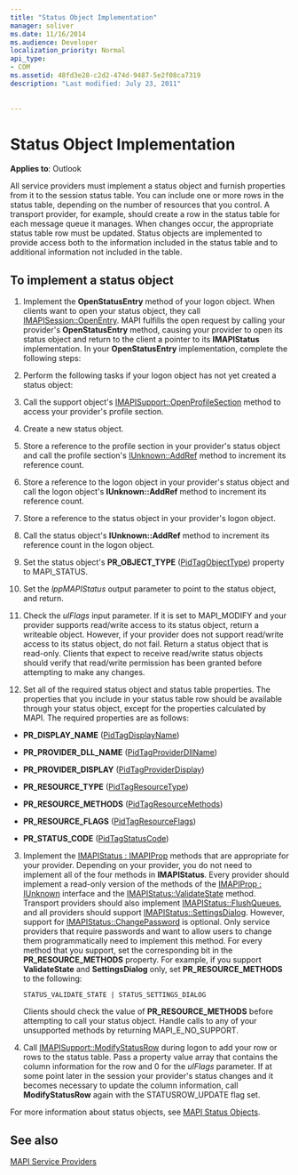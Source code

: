 ```yaml
---
title: "Status Object Implementation"
manager: soliver
ms.date: 11/16/2014
ms.audience: Developer
localization_priority: Normal
api_type:
- COM
ms.assetid: 48fd3e28-c2d2-474d-9487-5e2f08ca7319
description: "Last modified: July 23, 2011"
 
 
---
```


# Status Object Implementation

  
  
**Applies to**: Outlook 
  
All service providers must implement a status object and furnish properties from it to the session status table. You can include one or more rows in the status table, depending on the number of resources that you control. A transport provider, for example, should create a row in the status table for each message queue it manages. When changes occur, the appropriate status table row must be updated. Status objects are implemented to provide access both to the information included in the status table and to additional information not included in the table.
  
## To implement a status object

1. Implement the **OpenStatusEntry** method of your logon object. When clients want to open your status object, they call [IMAPISession::OpenEntry](imapisession-openentry.md). MAPI fulfills the open request by calling your provider's **OpenStatusEntry** method, causing your provider to open its status object and return to the client a pointer to its **IMAPIStatus** implementation. In your **OpenStatusEntry** implementation, complete the following steps: 
    
1. Perform the following tasks if your logon object has not yet created a status object:
    
1. Call the support object's [IMAPISupport::OpenProfileSection](imapisupport-openprofilesection.md) method to access your provider's profile section. 
    
2. Create a new status object.
    
3. Store a reference to the profile section in your provider's status object and call the profile section's [IUnknown::AddRef](http://msdn.microsoft.com/library/b4316efd-73d4-4995-b898-8025a316ba63%28Office.15%29.aspx) method to increment its reference count. 
    
4. Store a reference to the logon object in your provider's status object and call the logon object's **IUnknown::AddRef** method to increment its reference count. 
    
5. Store a reference to the status object in your provider's logon object.
    
2. Call the status object's **IUnknown::AddRef** method to increment its reference count in the logon object. 
    
3. Set the status object's **PR_OBJECT_TYPE** ([PidTagObjectType](pidtagobjecttype-canonical-property.md)) property to MAPI_STATUS.
    
4. Set the  _lppMAPIStatus_ output parameter to point to the status object, and return. 
    
5. Check the  _ulFlags_ input parameter. If it is set to MAPI_MODIFY and your provider supports read/write access to its status object, return a writeable object. However, if your provider does not support read/write access to its status object, do not fail. Return a status object that is read-only. Clients that expect to receive read/write status objects should verify that read/write permission has been granted before attempting to make any changes. 
    
2. Set all of the required status object and status table properties. The properties that you include in your status table row should be available through your status object, except for the properties calculated by MAPI. The required properties are as follows:
    
  - **PR_DISPLAY_NAME** ([PidTagDisplayName](pidtagdisplayname-canonical-property.md))
    
  - **PR_PROVIDER_DLL_NAME** ([PidTagProviderDllName](pidtagproviderdllname-canonical-property.md))
    
  - **PR_PROVIDER_DISPLAY** ([PidTagProviderDisplay](pidtagproviderdisplay-canonical-property.md))
    
  - **PR_RESOURCE_TYPE** ([PidTagResourceType](pidtagresourcetype-canonical-property.md))
    
  - **PR_RESOURCE_METHODS** ([PidTagResourceMethods](pidtagresourcemethods-canonical-property.md))
    
  - **PR_RESOURCE_FLAGS** ([PidTagResourceFlags](pidtagresourceflags-canonical-property.md))
    
  - **PR_STATUS_CODE** ([PidTagStatusCode](pidtagstatuscode-canonical-property.md))
    
3. Implement the [IMAPIStatus : IMAPIProp](imapistatusimapiprop.md) methods that are appropriate for your provider. Depending on your provider, you do not need to implement all of the four methods in **IMAPIStatus**. Every provider should implement a read-only version of the methods of the [IMAPIProp : IUnknown](imapipropiunknown.md) interface and the [IMAPIStatus::ValidateState](imapistatus-validatestate.md) method. Transport providers should also implement [IMAPIStatus::FlushQueues](imapistatus-flushqueues.md), and all providers should support [IMAPIStatus::SettingsDialog](imapistatus-settingsdialog.md). However, support for [IMAPIStatus::ChangePassword](imapistatus-changepassword.md) is optional. Only service providers that require passwords and want to allow users to change them programmatically need to implement this method. For every method that you support, set the corresponding bit in the **PR_RESOURCE_METHODS** property. For example, if you support **ValidateState** and **SettingsDialog** only, set **PR_RESOURCE_METHODS** to the following: 
    
     `STATUS_VALIDATE_STATE | STATUS_SETTINGS_DIALOG`
    
    Clients should check the value of **PR_RESOURCE_METHODS** before attempting to call your status object. Handle calls to any of your unsupported methods by returning MAPI_E_NO_SUPPORT. 
    
4. Call [IMAPISupport::ModifyStatusRow](imapisupport-modifystatusrow.md) during logon to add your row or rows to the status table. Pass a property value array that contains the column information for the row and 0 for the  _ulFlags_ parameter. If at some point later in the session your provider's status changes and it becomes necessary to update the column information, call **ModifyStatusRow** again with the STATUSROW_UPDATE flag set. 
    
For more information about status objects, see [MAPI Status Objects](mapi-status-objects.md).
  
## See also



[MAPI Service Providers](mapi-service-providers.md)

